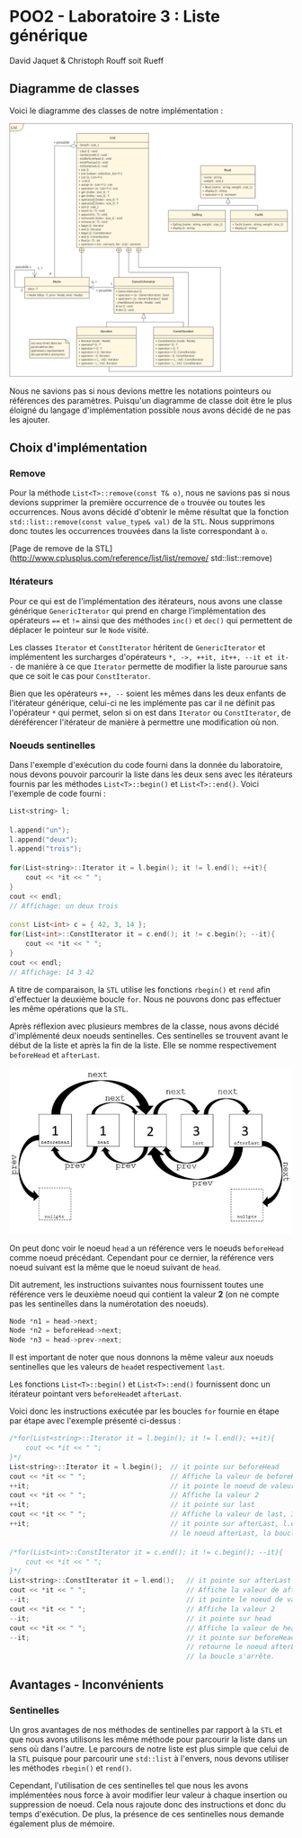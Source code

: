# POO2 - Laboratoire 3 : Liste générique

David Jaquet & Christoph Rouff soit Rueff

## Diagramme de classes

Voici le diagramme des classes de notre implémentation :

![Diagramme de classe](uml.png)

Nous ne savions pas si nous devions mettre les notations pointeurs ou références des paramètres. Puisqu'un diagramme de classe doit être le plus éloigné du langage d'implémentation possible nous avons décidé de ne pas les ajouter.

## Choix d'implémentation

### Remove

Pour la méthode `List<T>::remove(const T& o)`, nous ne savions pas si nous devions supprimer la première occurrence de `o` trouvée ou toutes les occurrences. Nous avons décidé d'obtenir le même résultat que la fonction `std::list::remove(const value_type& val)`  de la `STL`. Nous supprimons donc toutes les occurrences trouvées dans la liste correspondant à `o`.

[Page de remove de la STL](http://www.cplusplus.com/reference/list/list/remove/ std::list::remove)

### Itérateurs

Pour ce qui est de l'implémentation des itérateurs, nous avons une classe générique `GenericIterator` qui prend en charge l'implémentation des opérateurs `==` et `!=` ainsi que des méthodes `inc()` et `dec()` qui permettent de déplacer le pointeur sur le `Node` visité.

Les classes `Iterator` et `ConstIterator` héritent de `GenericIterator` et implémentent les surcharges d'opérateurs `*, ->, ++it, it++, --it et it--` de manière à ce que `Iterator` permette de modifier la liste parourue sans que ce soit le cas pour `ConstIterator`.

Bien que les opérateurs `++, --` soient les mêmes dans les deux enfants de l'itérateur générique, celui-ci ne les implémente pas car il ne définit pas l'opérateur `*` qui permet, selon si on est dans `Iterator` ou `ConstIterator`, de déréférencer l'itérateur de manière à permettre une modification où non.

### Noeuds sentinelles

Dans l'exemple d'exécution du code fourni dans la donnée du laboratoire, nous devons pouvoir parcourir la liste dans les deux sens avec les itérateurs fournis par les méthodes `List<T>::begin()` et `List<T>::end()`. Voici l'exemple de code fourni :

```c++
List<string> l;

l.append("un");
l.append("deux");
l.append("trois");

for(List<string>::Iterator it = l.begin(); it != l.end(); ++it){
    cout << *it << " ";
}
cout << endl;
// Affichage: un deux trois

const List<int> c = { 42, 3, 14 };
for(List<int>::ConstIterator it = c.end(); it != c.begin(); --it){
    cout << *it << " ";
}
cout << endl;
// Affichage: 14 3 42
```

A titre de comparaison, la `STL` utilise les fonctions `rbegin()` et `rend` afin d'effectuer la deuxième boucle `for`. Nous ne pouvons donc pas effectuer les même opérations que la `STL`.

Après réflexion avec plusieurs membres de la classe, nous avons décidé d'implémenté deux noeuds sentinelles. Ces sentinelles se trouvent avant le début de la liste et après la fin de la liste. Elle se nomme respectivement `beforeHead` et `afterLast`.

![Schéma des sentinelles](SchemaSentinelle.jpg)

On peut donc voir le noeud `head` a un référence vers le noeuds `beforeHead` comme noeud précédant. Cependant pour ce dernier, la référence vers noeud suivant est la même que le noeud suivant de `head`.

Dit autrement, les instructions suivantes nous fournissent toutes une référence vers le deuxième noeud qui contient la valeur **2** (on ne compte pas les sentinelles dans la numérotation des noeuds). 

```c++
Node *n1 = head->next;
Node *n2 = beforeHead->next;
Node *n3 = head->prev->next;
```

Il est important de noter que nous donnons la même valeur aux noeuds sentinelles que les valeurs de `head`et respectivement `last`.

Les fonctions `List<T>::begin()` et `List<T>::end()` fournissent donc un itérateur pointant vers `beforeHead`et `afterLast`.

Voici donc les instructions exécutée par les boucles `for` fournie en étape par étape avec l'exemple présenté ci-dessus :

```c++
/*for(List<string>::Iterator it = l.begin(); it != l.end(); ++it){
    cout << *it << " ";
}*/
List<string>::Iterator it = l.begin();	// it pointe sur beforeHead
cout << *it << " ";						// Affiche la valeur de beforeHead, 1
++it;									// it pointe le noeud de valeur 2
cout << *it << " ";						// Affiche la valeur 2
++it;									// it pointe sur last
cout << *it << " ";						// Affiche la valeur de last, 3
++it;									// it pointe sur afterLast, l.end() retourne
										// le noeud afterLast, la boucle s'arrête.

/*for(List<int>::ConstIterator it = c.end(); it != c.begin(); --it){
    cout << *it << " ";
}*/
List<string>::ConstIterator it = l.end();	// it pointe sur afterLast
cout << *it << " ";							// Affiche la valeur de afterLast, 3
--it;										// it pointe le noeud de valeur 2
cout << *it << " ";							// Affiche la valeur 2
--it;										// it pointe sur head
cout << *it << " ";							// Affiche la valeur de head, 1
--it;										// it pointe sur beforeHead, l.begin()
											// retourne le noeud afterLast,
											// la boucle s'arrête.
```

## Avantages - Inconvénients

### Sentinelles

Un gros avantages de nos méthodes de sentinelles par rapport à la `STL` et que nous avons utilisons les même méthode pour parcourir la liste dans un sens où dans l'autre. Le parcours de notre liste est plus simple que celui de la `STL` puisque pour parcourir une `std::list` à l'envers, nous devons utiliser les méthodes `rbegin()` et `rend()`.

Cependant, l'utilisation de ces sentinelles tel que nous les avons implémentées nous force à avoir modifier leur valeur à chaque insertion ou suppression de noeud. Cela nous rajoute donc des instructions et donc du temps d'exécution. De plus, la présence de ces sentinelles nous demande également plus de mémoire.